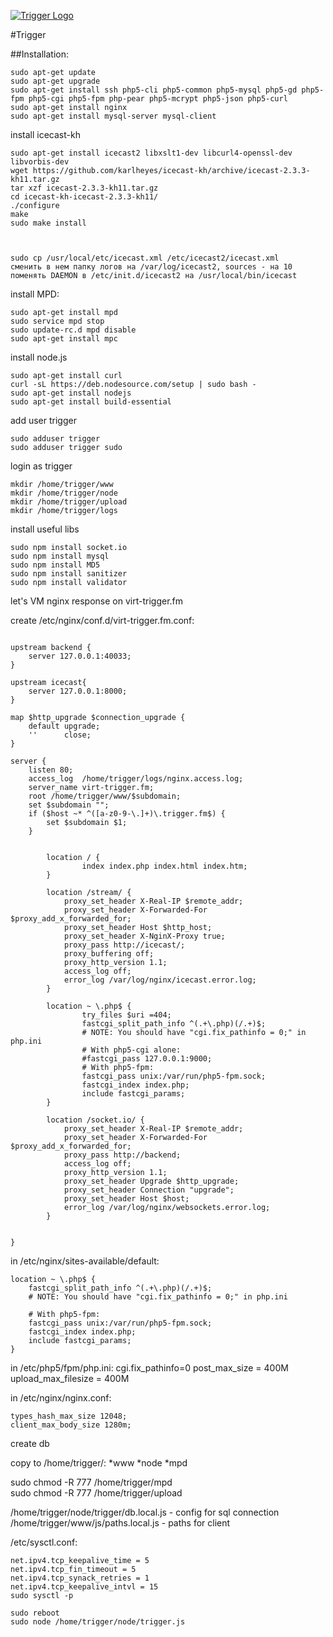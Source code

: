 [![Trigger Logo](http://birdlab.ru/img/triggerlogo_black.svg)](http://trigger.fm/)


#Trigger


##Installation:

    sudo apt-get update
    sudo apt-get upgrade
    sudo apt-get install ssh php5-cli php5-common php5-mysql php5-gd php5-fpm php5-cgi php5-fpm php-pear php5-mcrypt php5-json php5-curl 
    sudo apt-get install nginx 
    sudo apt-get install mysql-server mysql-client

install icecast-kh

    sudo apt-get install icecast2 libxslt1-dev libcurl4-openssl-dev libvorbis-dev
    wget https://github.com/karlheyes/icecast-kh/archive/icecast-2.3.3-kh11.tar.gz
    tar xzf icecast-2.3.3-kh11.tar.gz
    cd icecast-kh-icecast-2.3.3-kh11/
    ./configure
    make
    sudo make install
    
    
    
    sudo cp /usr/local/etc/icecast.xml /etc/icecast2/icecast.xml
    сменить в нем папку логов на /var/log/icecast2, sources - на 10
    поменять DAEMON в /etc/init.d/icecast2 на /usr/local/bin/icecast

install MPD:

    sudo apt-get install mpd
    sudo service mpd stop
    sudo update-rc.d mpd disable
    sudo apt-get install mpc
    
install node.js

    sudo apt-get install curl
    curl -sL https://deb.nodesource.com/setup | sudo bash -
    sudo apt-get install nodejs
    sudo apt-get install build-essential
    
add user trigger

    sudo adduser trigger
    sudo adduser trigger sudo

login as trigger

    mkdir /home/trigger/www
    mkdir /home/trigger/node
    mkdir /home/trigger/upload
    mkdir /home/trigger/logs

install useful libs
    
    sudo npm install socket.io
    sudo npm install mysql
    sudo npm install MD5
    sudo npm install sanitizer
    sudo npm install validator

let's VM nginx response on virt-trigger.fm

create /etc/nginx/conf.d/virt-trigger.fm.conf:

```nginx

upstream backend {
    server 127.0.0.1:40033;
}

upstream icecast{
    server 127.0.0.1:8000;
}

map $http_upgrade $connection_upgrade {
    default upgrade;
    ''      close;
}

server {
    listen 80;
    access_log  /home/trigger/logs/nginx.access.log;
    server_name virt-trigger.fm;
    root /home/trigger/www/$subdomain;
    set $subdomain "";
    if ($host ~* ^([a-z0-9-\.]+)\.trigger.fm$) {
        set $subdomain $1;
    }


        location / {
                index index.php index.html index.htm;
        }

        location /stream/ {
            proxy_set_header X-Real-IP $remote_addr;
            proxy_set_header X-Forwarded-For $proxy_add_x_forwarded_for;
            proxy_set_header Host $http_host;
            proxy_set_header X-NginX-Proxy true;
            proxy_pass http://icecast/;
            proxy_buffering off;
            proxy_http_version 1.1;
            access_log off;
            error_log /var/log/nginx/icecast.error.log;
        }

        location ~ \.php$ {
                try_files $uri =404;
                fastcgi_split_path_info ^(.+\.php)(/.+)$;
                # NOTE: You should have "cgi.fix_pathinfo = 0;" in php.ini
                # With php5-cgi alone:
                #fastcgi_pass 127.0.0.1:9000;
                # With php5-fpm:
                fastcgi_pass unix:/var/run/php5-fpm.sock;
                fastcgi_index index.php;
                include fastcgi_params;
        }

        location /socket.io/ {
            proxy_set_header X-Real-IP $remote_addr;
            proxy_set_header X-Forwarded-For $proxy_add_x_forwarded_for;
            proxy_pass http://backend;
            access_log off;
            proxy_http_version 1.1;
            proxy_set_header Upgrade $http_upgrade;
            proxy_set_header Connection "upgrade";
            proxy_set_header Host $host;
            error_log /var/log/nginx/websockets.error.log;
        }


}

```

in /etc/nginx/sites-available/default:
  
	location ~ \.php$ {
		fastcgi_split_path_info ^(.+\.php)(/.+)$;
		# NOTE: You should have "cgi.fix_pathinfo = 0;" in php.ini
	
		# With php5-fpm:
		fastcgi_pass unix:/var/run/php5-fpm.sock;
		fastcgi_index index.php;
		include fastcgi_params;
	}


in /etc/php5/fpm/php.ini:
    cgi.fix_pathinfo=0
    post_max_size = 400M
    upload_max_filesize = 400M


in /etc/nginx/nginx.conf:

    types_hash_max_size 12048;
    client_max_body_size 1280m;

create db

copy to /home/trigger/:
*www
*node
*mpd

sudo chmod -R 777 /home/trigger/mpd		
sudo chmod -R 777 /home/trigger/upload




/home/trigger/node/trigger/db.local.js - config for sql connection
/home/trigger/www/js/paths.local.js - paths for client

/etc/sysctl.conf:

    net.ipv4.tcp_keepalive_time = 5
    net.ipv4.tcp_fin_timeout = 5
    net.ipv4.tcp_synack_retries = 1
    net.ipv4.tcp_keepalive_intvl = 15
    sudo sysctl -p

    sudo reboot
    sudo node /home/trigger/node/trigger.js

